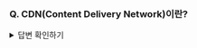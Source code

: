 ### Q. CDN(Content Delivery Network)이란?

<details>
<summary>답변 확인하기</summary>
  
```
CDN은 트래픽 분산 등의 목적을 위해
전 세계에 분산되어 있는 서버 네트워크로 JS, CSS, 이미지 등의 정적 콘텐츠를 전 세계에 퍼진 서버에 전달하여,
사용자가 서비스에 접속할 때 가장 가까운 서버에서 가져가도록 지원하는 서비스이다.
  
JS, CSS, 이미지 등의 정적 파일들은 CDN 서비스에서 조회하고,
API 요청만 실제 서비스 서버에서 받아주면 되므로 비용과 속도를 많이 절약할 수 있다.
  
대표적인 서비스로는 클라우드플레어 등이 있다.
```
  
</details>
